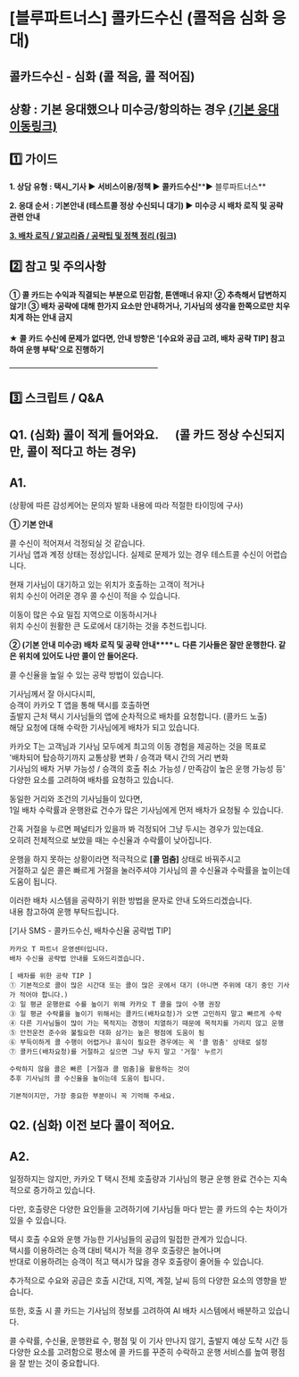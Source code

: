 # [블루파트너스] 콜카드수신 (콜적음 심화 응대)

**콜카드수신 - 심화 (콜 적음, 콜 적어짐)**
----------------------------

상황 : 기본 응대했으나 미수긍/항의하는 경우 [(기본 응대 이동링크)](https://kakaomobilitysupport.zendesk.com/hc/ko/articles/29883193097625--%EC%9D%BC%EB%B0%98-%EC%BD%9C%EC%B9%B4%EB%93%9C%EC%88%98%EC%8B%A0-%EC%BD%9C%EC%A0%81%EC%9D%8C-%EC%BD%9C%EC%97%86%EC%9D%8C-%EA%B8%B0%EB%B3%B8-%EC%9D%91%EB%8C%80)
--------------------------------------------------------------------------------------------------------------------------------------------------------------------------------------------------------------------------------------------------------------------------------

**1️⃣ 가이드**
-----------

**1. 상담 유형 : 택시\_기사 ▶ 서비스이용/정책 ▶ 콜카드수신****▶ 블루파트너스**

**2. 응대 순서 : 기본안내 (테스트콜 정상 수신되니 대기) ▶ 미수긍 시 배차 로직 및 공략 관련 안내**

[**3. 배차 로직 / 알고리즘 / 공략팁 및 정책 정리 (링크)**](https://kakaomobilitysupport.zendesk.com/hc/ko/articles/29883797942169--%EA%B3%B5%ED%86%B5-%EC%BD%9C%EC%B9%B4%EB%93%9C%EC%88%98%EC%8B%A0-%EA%B4%80%EB%A0%A8-%EC%A0%95%EC%B1%85-%ED%85%8C%EC%8A%A4%ED%8A%B8%EC%BD%9C-%EB%B0%B0%EC%B0%A8-%EB%A1%9C%EC%A7%81-%EC%95%8C%EA%B3%A0%EB%A6%AC%EC%A6%98-%EB%B0%B0%EC%B0%A8-%EA%B3%B5%EB%9E%B5%ED%8C%81)

**2️⃣ 참고 및 주의사항**
-----------------

#### **① 콜 카드는 수익과 직결되는 부분으로 민감함, 톤앤매너 유지!** **② 추측해서 답변하지 않기!** **③ 배차 공략에 대해 한가지 요소만 안내하거나, 기사님의 생각을 한쪽으로만 치우치게 하는 안내 금지**

**★ 콜 카드 수신에 문제가 없다면, 안내 방향은 '[수요와 공급 고려, 배차 공략 TIP] 참고하여 운행 부탁'으로 진행하기**

―――――――――――――――――――

**3️⃣ 스크립트 / Q&A**
------------------

**Q1.** **(심화) 콜이 적게 들어와요.      (콜 카드 정상 수신되지만, 콜이 적다고 하는 경우)**
---------------------------------------------------------------

**A1.**
-------

(상황에 따른 감성케어는 문의자 발화 내용에 따라 적절한 타이밍에 구사)

**① 기본 안내**

콜 수신이 적어져서 걱정되실 것 같습니다.   
기사님 앱과 계정 상태는 정상입니다. 실제로 문제가 있는 경우 테스트콜 수신이 어렵습니다.

현재 기사님이 대기하고 있는 위치가 호출하는 고객이 적거나   
위치 수신이 어려운 경우 콜 수신이 적을 수 있습니다.

이동이 많은 수요 밀집 지역으로 이동하시거나   
위치 수신이 원활한 큰 도로에서 대기하는 것을 추천드립니다.

**② (기본 안내 미수긍) 배차 로직 및 공략 안내****ㄴ 다른 기사들은 잘만 운행한다. 같은 위치에 있어도 나만 콜이 안 들어온다.**

콜 수신율을 높일 수 있는 공략 방법이 있습니다.

기사님께서 잘 아시다시피,   
승객이 카카오 T 앱을 통해 택시를 호출하면   
출발지 근처 택시 기사님들의 앱에 순차적으로 배차를 요청합니다. (콜카드 노출)   
해당 요청에 대해 수락한 기사님에게 배차가 되고 있습니다.

카카오 T는 고객님과 기사님 모두에게 최고의 이동 경험을 제공하는 것을 목표로   
'배차되어 탑승하기까지 교통상황 변화 / 승객과 택시 간의 거리 변화   
기사님의 배차 거부 가능성 / 승객의 호출 취소 가능성 / 만족감이 높은 운행 가능성 등'   
다양한 요소를 고려하여 배차를 요청하고 있습니다.

동일한 거리와 조건의 기사님들이 있다면,   
1일 배차 수락률과 운행완료 건수가 많은 기사님에게 먼저 배차가 요청될 수 있습니다.

간혹 거절을 누르면 페널티가 있을까 봐 걱정되어 그냥 두시는 경우가 있는데요.   
오히려 전체적으로 보았을 때는 수신율과 수락률이 낮아집니다.

운행을 하지 못하는 상황이라면 적극적으로 **[콜 멈춤]** 상태로 바꿔주시고   
거절하고 싶은 콜은 빠르게 거절을 눌러주셔야 기사님의 콜 수신율과 수락률을 높이는데 도움이 됩니다.

이러한 배차 시스템을 공략하기 위한 방법을 문자로 안내 도와드리겠습니다.   
내용 참고하여 운행 부탁드립니다.

[기사 SMS - 콜카드수신, 배차수신율 공략법 TIP]

```
카카오 T 파트너 운영센터입니다.   
배차 수신율 공략법 안내를 도와드리겠습니다.  
  
[ 배차를 위한 공략 TIP ]   
① 기본적으로 콜이 많은 시간대 또는 콜이 많은 곳에서 대기 (아니면 주위에 대기 중인 기사가 적어야 합니다.)   
② 일 평균 운행완료 수를 높이기 위해 카카오 T 콜을 많이 수행 권장   
③ 일 평균 수락률을 높이기 위해서는 콜카드(배차요청)가 오면 고민하지 말고 빠르게 수락   
④ 다른 기사님들이 많이 가는 목적지는 경쟁이 치열하기 때문에 목적지를 가리지 않고 운행   
⑤ 안전운전 준수와 불필요한 대화 삼가는 높은 평점에 도움이 됨   
⑥ 부득이하게 콜 수행이 어렵거나 휴식이 필요한 경우에는 꼭 '콜 멈춤' 상태로 설정   
⑦ 콜카드(배차요청)를 거절하고 싶으면 그냥 두지 말고 '거절' 누르기  
  
수락하지 않을 콜은 빠른 [거절과 콜 멈춤]을 활용하는 것이   
추후 기사님의 콜 수신율을 높이는데 도움이 됩니다.  
  
기본적이지만, 가장 중요한 부분이니 꼭 기억해 주세요.
```

**Q2.** **(심화) 이전 보다 콜이 적어요.**
------------------------------

**A2.**
-------

일정하지는 않지만, 카카오 T 택시 전체 호출량과 기사님의 평균 운행 완료 건수는 지속적으로 증가하고 있습니다.

다만, 호출량은 다양한 요인들을 고려하기에 기사님들 마다 받는 콜 카드의 수는 차이가 있을 수 있습니다.

택시 호출 수요와 운행 가능한 기사님들의 공급의 밀접한 관계가 있습니다.   
택시를 이용하려는 승객 대비 택시가 적을 경우 호출량은 늘어나며   
반대로 이용하려는 승객이 적고 택시가 많을 경우 호출량이 줄어들 수 있습니다.

추가적으로 수요와 공급은 호출 시간대, 지역, 계절, 날씨 등의 다양한 요소의 영향을 받습니다.

또한, 호출 시 콜 카드는 기사님의 정보를 고려하여 AI 배차 시스템에서 배분하고 있습니다.

콜 수락률, 수신율, 운행완료 수, 평점 및 이 기사 만나지 않기, 출발지 예상 도착 시간 등   
다양한 요소를 고려함으로 평소에 콜 카드를 꾸준히 수락하고 운행 서비스를 높여 평점을 잘 받는 것이 중요합니다.
